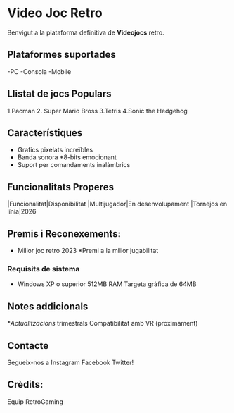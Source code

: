 # Video Joc Retro

Benvigut a la plataforma definitiva de **Videojocs** retro.

## Plataformes suportades
-PC
-Consola
-Mobile

## Llistat de jocs Populars
1.Pacman
2. Super Mario Bross
3.Tetris
4.Sonic the Hedgehog

## Característiques
- Grafics pixelats increïbles
- Banda sonora *8-bits emocionant
- Suport per comandaments inalàmbrics

## Funcionalitats Properes
|Funcionalitat|Disponibilitat
|Multijugador|En desenvolupament
|Tornejos en línia|2026

## Premis i Reconexements:
* Millor joc retro 2023
*Premi a la millor jugabilitat

### Requisits de sistema
- Windows XP o superior
512MB RAM
Targeta gràfica de 64MB

## Notes addicionals
**Actualitzacions* trimestrals
Compatibilitat amb VR (proximament)

## Contacte
Segueix-nos a Instagram Facebook Twitter!

## Crèdits:
Equip RetroGaming
